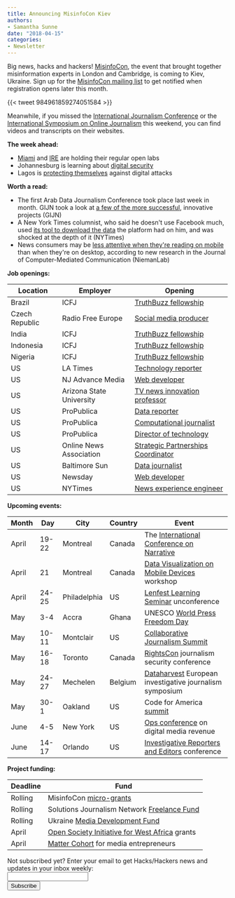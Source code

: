 ```yaml
---
title: Announcing MisinfoCon Kiev
authors: 
- Samantha Sunne
date: "2018-04-15"
categories:
- Newsletter
---
```


Big news, hacks and hackers! [MisinfoCon](misinfocon.com), the event that brought together misinformation experts in London and Cambridge, is coming to Kiev, Ukraine. Sign up for the [MisinfoCon mailing list](https://hackshackers.us1.list-manage.com/subscribe?u=c56f2e53d5ed6ef87f8aaa75c&id=69a0f5880c) to get notified when registration opens later this month.

{{< tweet 984961859274051584 >}}

Meanwhile, if you missed the [International Journalism Conference](https://www.journalismfestival.com/?utm_source=Pitch+Notes&utm_campaign=4dff1607b9-RSS_EMAIL_CAMPAIGN&utm_medium=email&utm_term=0_4524e1f79f-4dff1607b9-91685769) or the [International Symposium on Online Journalism](https://isoj.org/symposia/2018/) this weekend, you can find videos and transcripts on their websites.

**The week ahead:**

* [Miami](http://www.meetup.com/Hacks-Hackers-Miami/) and [IRE](http://www.meetup.com/hackshackersIRE/) are holding their regular open labs
* Johannesburg is learning about [digital security](https://www.meetup.com/HacksHackersAfrica/events/249221691/)
* Lagos is [protecting themselves](https://www.facebook.com/events/443965056031944/) against digital attacks

**Worth a read:**

* The first Arab Data Journalism Conference took place last week in month. GIJN took a look at [a few of the more successful](https://gijn.org/2018/04/11/data-desert-4-middle-east-projects-digging/?mc_cid=9cf95c0d7f&mc_eid=819f761f16), innovative projects (GIJN)
* A New York Times columnist, who said he doesn't use Facebook much, used [its tool to download the data](https://www.nytimes.com/2018/04/11/technology/personaltech/i-downloaded-the-information-that-facebook-has-on-me-yikes.html?emc=edit_nn_20180412&nl=morning-briefing&nlid=6385568420180412&te=1) the platform had on him, and was shocked at the depth of it (NYTimes)
* News consumers may be [less attentive when they're reading on mobile](http://www.niemanlab.org/2018/04/people-read-news-differently-i-e-worse-on-phones-than-they-do-on-desktop-new-research-suggests/) than when they're on desktop, according to new research in the Journal of Computer-Mediated Communication (NiemanLab)

**Job openings:**

| Location | Employer | Opening |
| -------- | -------- | ------- |
Brazil | ICFJ | [TruthBuzz fellowship](https://www.icfj.org/our-work/truthbuzz-fact-checking-makes-truth-go-viral-0)
Czech Republic | Radio Free Europe | [Social media producer](https://www.journalismjobs.com/1644494-social-media-producer-for-persian-audience-radio-free-europe--radio-liberty)
India | ICFJ | [TruthBuzz fellowship](https://www.icfj.org/our-work/truthbuzz-fact-checking-makes-truth-go-viral-0)
Indonesia | ICFJ | [TruthBuzz fellowship](https://www.icfj.org/our-work/truthbuzz-fact-checking-makes-truth-go-viral-0)
Nigeria | ICFJ | [TruthBuzz fellowship](https://www.icfj.org/our-work/truthbuzz-fact-checking-makes-truth-go-viral-0)
US | LA Times | [Technology reporter](https://www.journalismjobs.com/1644458-technology-reporter-los-angeles-times)
US | NJ Advance Media | [Web developer](https://projects.nj.com/jobs/)
US | Arizona State University | [TV news innovation professor](https://careers.journalists.org/jobs/10941633/knight-professor-of-practice-in-tv-news-innovation)
US | ProPublica | [Data reporter](https://www.propublica.org/jobs/data-reporter)
US | ProPublica | [Computational journalist](https://www.propublica.org/jobs/computational-journalist)
US | ProPublica | [Director of technology](https://www.propublica.org/jobs/director-of-information-systems-and-technology)
US | Online News Association | [Strategic Partnerships Coordinator](https://journalists.org/about/jobs/strategic-partnerships-coordinator/)
US | Baltimore Sun | [Data journalist](https://careers-tronc.icims.com/jobs/48178/data-journalist/job)
US | Newsday | [Web developer](https://newsday.wd1.myworkdayjobs.com/en-US/Newsda/job/Melville-Pinelawn-Rd/Web-Developer_R379)
US | NYTimes | [News experience engineer](https://nytimes.wd5.myworkdayjobs.com/en-US/Tech/job/New-York-NY/Engineer--News-Experience--Multimedia-Team_REQ-002824)

**Upcoming events:**

| Month | Day | City | Country | Event |
| ----- | --- | ---- | ------- | ----- |
April | 19-22 | Montreal | Canada | The [International Conference on Narrative](https://narrative2018.ca)
April | 21 | Montreal | Canada | [Data Visualization on Mobile Devices](https://mobilevis.github.io) workshop
April | 24-25 | Philadelphia | US | [Lenfest Learning Seminar](https://docs.google.com/forms/d/e/1FAIpQLScjr6JHnT8uSMSV-BBmXMQ-tdvPDYrnnbVo9AUu8AmlB3k8uQ/viewform) unconference
May | 3-4 | Accra | Ghana | UNESCO [World Press Freedom Day](https://en.unesco.org/news/ghana-host-2018-edition-world-press-freedom-day)
May | 10-11 | Montclair | US | [Collaborative Journalism Summit](https://www.eventbrite.com/e/2018-collaborative-journalism-summit-tickets-42048839210)
May | 16-18 | Toronto | Canada | [RightsCon](https://www.rightscon.org/) journalism security conference
May | 24-27 | Mechelen | Belgium | [Dataharvest](http://www.journalismfund.eu/european-investigative-journalism-dataharvest-conference) European investigative journalism symposium
May | 30-1 | Oakland | US | Code for America [summit](http://link.routefifty.com/click/11855566.42393/aHR0cDovL3d3dy5jdmVudC5jb20vZC82dHFtdGo_UmVmSUQ9Y2Zh/5a550f902ddf9c667efca629C9203e23f)
June | 4-5 | New York | US | [Ops conference](https://links.ifttt.com/wf/click?upn=47Ma65zk15Dxq4ShPEq4x4NGZW-2Fi8kW2lYsSFJ8oxK8YfeWrXHB2Y3Ara-2FaVJ1LjVMQ-2B2c89AmBTgpmdTttaLQ-3D-3D_h3EYRiceYmcE2w0m2fAsUdvQn6qbOUOB2Sacjxu96PubrDHVYh90tkbFAxRCFiSKTZ5z4HJrqQvpM53Cwo7VCq0Uwd43g0XgEXsdy7qJLpPoX7HtKA-2FQeSz7xY2e-2Fq7vs0Z-2F113wE8IMdRVzDEfXnczdmRUQm59mQqzzUSobSuCEj4wu-2FReQRWVOZ5sJ74lVGjvVSQT-2BBgey-2BWRs9Wkr04P6GElU25-2FXcOE4PiPXJ7TMHydbVAZU2TeFaZ0-2F-2FjxVQkqPKkHdZVgkPLdr8W3-2FT40LDBCqseS-2B3WiHWfSf45MgvJdwUGE0VMCOPozdsR0F) on digital media revenue
June | 14-17 | Orlando | US | [Investigative Reporters and Editors](https://links.ifttt.com/wf/click?upn=IX-2Fi-2BCN1pErcSg6j4qopAswQdl6zHJO0C2aU4utXXuLLDF0AtWLVgqSXM7gxnULY_h3EYRiceYmcE2w0m2fAsUdvQn6qbOUOB2Sacjxu96PubrDHVYh90tkbFAxRCFiSKTZ5z4HJrqQvpM53Cwo7VCq0Uwd43g0XgEXsdy7qJLpPoX7HtKA-2FQeSz7xY2e-2Fq7vEdnsmXjs3qbkv24tAwrsgkD2T6OL24NlEjixDcs33twOxo9cLznjNpHOwPzG4LfBFQ0s-2Bcj112fQqCOiT5Zy9sPxJbJGg9YU6bXMnHEXpEio9ya5tu8qFIrApGDkc5JdIPsi2uzm3nqy16UNfxfd7GLfkajo7pz-2FWVcFxtyrGgd-2F4hx05CSw-2BBT5hIRZavcU) conference

**Project funding:**

| Deadline | Fund |
| -------- | ---- |
Rolling | MisinfoCon [micro-grants](https://docs.google.com/forms/d/e/1FAIpQLScyX13mJU0DLUaoAFijjClCOUbzKrdqfFR2gMwv0eXVKJYXyQ/viewform?c=0&w=1)
Rolling | Solutions Journalism Network [Freelance Fund](https://thewholestory.solutionsjournalism.org/now-offering-travel-funds-for-freelancers-857c49f9b395)
Rolling | Ukraine [Media Development Fund](http://ijnet.org/en/opportunities/media-development-grants-available-ukraine)
April | [Open Society Initiative for West Africa](http://www.osiwa.org/grants/) grants
April | [Matter Cohort](https://medium.com/matter-driven-narrative/build-the-media-platform-of-tomorrow-49e00e246d20) for media entrepreneurs

<div id="mc_embed_signup"><form id="mc-embedded-subscribe-form" class="validate" action="//hackshackers.us1.list-manage.com/subscribe/post?u=c56f2e53d5ed6ef87f8aaa75c&amp;id=fb2bc6f10b" method="post" name="mc-embedded-subscribe-form" novalidate="" target="_blank">

<div id="mc_embed_signup_scroll">

<div class="mc-field-group"><label for="mce-EMAIL">Not subscribed yet? Enter your email to get Hacks/Hackers news and updates in your inbox weekly:  </label></div>

<div class="mc-field-group"><input id="mce-EMAIL" class="required email" name="EMAIL" type="email" value="" /></div>

<!-- real people should not fill this in and expect good things - do not remove this or risk form bot signups-->

<div style="position: absolute; left: -5000px;"><input tabindex="-1" name="b_c56f2e53d5ed6ef87f8aaa75c_fb2bc6f10b" type="text" value="" /></div>

<div class="clear"><input id="mc-embedded-subscribe" class="button" name="subscribe" type="submit" value="Subscribe" /></div>

</div>

</form></div>

<!--End mc_embed_signup-->

<meta name="twitter:card" content="summary">

<meta name="twitter:image:src" content="https://hackshackers.com/content-images/about/hackshackers_logomark.png">

